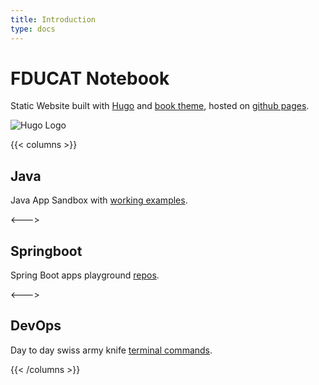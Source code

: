 ```yaml
---
title: Introduction
type: docs
---
```


# FDUCAT Notebook

Static Website built with [Hugo](https://gohugo.io) and [book theme](https://github.com/alex-shpak/hugo-book), hosted on [github pages](https://pages.github.com/).


![Hugo Logo](https://d33wubrfki0l68.cloudfront.net/c38c7334cc3f23585738e40334284fddcaf03d5e/2e17c/images/hugo-logo-wide.svg)

{{< columns >}}
## Java

Java App Sandbox with [working examples](https://github.com/francoiducat/JavaAppSandBox).

<--->

## Springboot

Spring Boot apps playground [repos](https://github.com/francoiducat?tab=repositories&q=spring&type=&language=&sort=).


<--->

## DevOps

Day to day swiss army knife [terminal commands](https://notes.ducatillon.net/docs/devops/day-to-day-bash-commands/).

{{< /columns >}}
